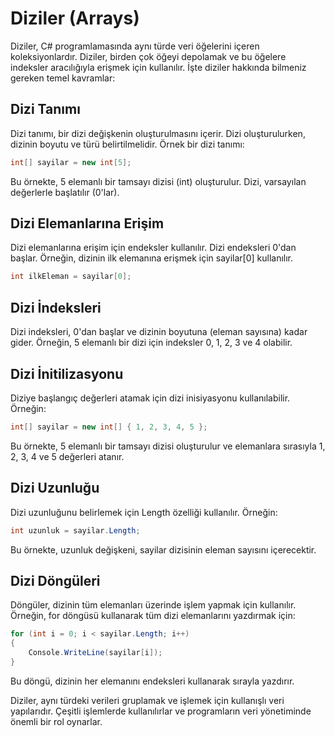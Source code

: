 # Diziler (Arrays)

Diziler, C# programlamasında aynı türde veri öğelerini içeren koleksiyonlardır. Diziler, birden çok öğeyi depolamak ve bu öğelere indeksler aracılığıyla erişmek için kullanılır. İşte diziler hakkında bilmeniz gereken temel kavramlar:

## Dizi Tanımı

Dizi tanımı, bir dizi değişkenin oluşturulmasını içerir. Dizi oluşturulurken, dizinin boyutu ve türü belirtilmelidir. Örnek bir dizi tanımı:

```csharp
int[] sayilar = new int[5];
```
Bu örnekte, 5 elemanlı bir tamsayı dizisi (int) oluşturulur. Dizi, varsayılan değerlerle başlatılır (0'lar).

## Dizi Elemanlarına Erişim
Dizi elemanlarına erişim için endeksler kullanılır. Dizi endeksleri 0'dan başlar. Örneğin, dizinin ilk elemanına erişmek için sayilar[0] kullanılır.

```csharp
int ilkEleman = sayilar[0];
```
## Dizi İndeksleri
Dizi indeksleri, 0'dan başlar ve dizinin boyutuna (eleman sayısına) kadar gider. Örneğin, 5 elemanlı bir dizi için indeksler 0, 1, 2, 3 ve 4 olabilir.
## Dizi İnitilizasyonu
Diziye başlangıç değerleri atamak için dizi inisiyasyonu kullanılabilir. Örneğin:

```csharp
int[] sayilar = new int[] { 1, 2, 3, 4, 5 };
```
Bu örnekte, 5 elemanlı bir tamsayı dizisi oluşturulur ve elemanlara sırasıyla 1, 2, 3, 4 ve 5 değerleri atanır.
## Dizi Uzunluğu
Dizi uzunluğunu belirlemek için Length özelliği kullanılır. Örneğin:
```csharp
int uzunluk = sayilar.Length;
```
Bu örnekte, uzunluk değişkeni, sayilar dizisinin eleman sayısını içerecektir.
## Dizi Döngüleri
Döngüler, dizinin tüm elemanları üzerinde işlem yapmak için kullanılır. Örneğin, for döngüsü kullanarak tüm dizi elemanlarını yazdırmak için:
```csharp
for (int i = 0; i < sayilar.Length; i++)
{
    Console.WriteLine(sayilar[i]);
}
```
Bu döngü, dizinin her elemanını endeksleri kullanarak sırayla yazdırır.

Diziler, aynı türdeki verileri gruplamak ve işlemek için kullanışlı veri yapılarıdır. Çeşitli işlemlerde kullanılırlar ve programların veri yönetiminde önemli bir rol oynarlar.
